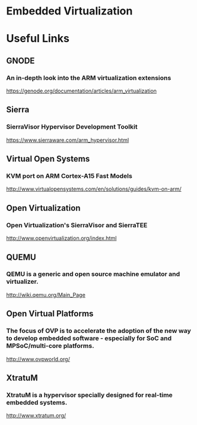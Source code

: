 Embedded Virtualization
===================


# Useful Links

## GNODE
### An in-depth look into the ARM virtualization extensions
https://genode.org/documentation/articles/arm_virtualization
## Sierra
### SierraVisor Hypervisor Development Toolkit
https://www.sierraware.com/arm_hypervisor.html
## Virtual Open Systems
### KVM port on ARM Cortex-A15 Fast Models
http://www.virtualopensystems.com/en/solutions/guides/kvm-on-arm/
## Open Virtualization
###  Open Virtualization's SierraVisor and SierraTEE
http://www.openvirtualization.org/index.html
## QUEMU
### QEMU is a generic and open source machine emulator and virtualizer.
http://wiki.qemu.org/Main_Page
## Open Virtual Platforms
### The focus of OVP is to accelerate the adoption of the new way to develop embedded software - especially for SoC and MPSoC/multi-core platforms.
http://www.ovpworld.org/
## XtratuM
### XtratuM is a hypervisor specially designed for real-time embedded systems.
http://www.xtratum.org/


